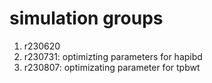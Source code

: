 # simulation groups
1. r230620
2. r230731: optimizting parameters for hapibd
3. r230807: optimizating parameter for tpbwt